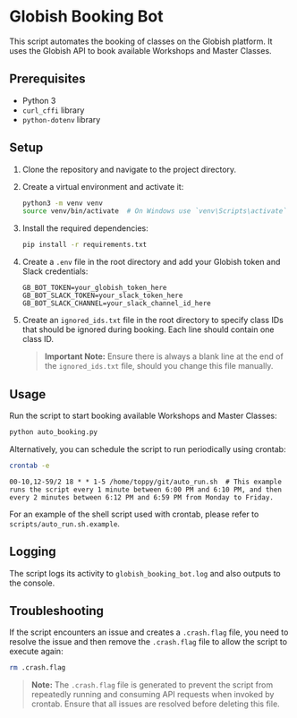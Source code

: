 # Globish Booking Bot

This script automates the booking of classes on the Globish platform. It uses the Globish API to book available Workshops and Master Classes.

## Prerequisites

- Python 3
- `curl_cffi` library
- `python-dotenv` library

## Setup

1. Clone the repository and navigate to the project directory.

2. Create a virtual environment and activate it:

    ```sh
    python3 -m venv venv
    source venv/bin/activate  # On Windows use `venv\Scripts\activate`
    ```

3. Install the required dependencies:

    ```sh
    pip install -r requirements.txt
    ```

4. Create a `.env` file in the root directory and add your Globish token and Slack credentials:

    ```env
    GB_BOT_TOKEN=your_globish_token_here
    GB_BOT_SLACK_TOKEN=your_slack_token_here
    GB_BOT_SLACK_CHANNEL=your_slack_channel_id_here
    ```

5. Create an `ignored_ids.txt` file in the root directory to specify class IDs that should be ignored during booking. Each line should contain one class ID. 
    > **Important Note:** Ensure there is always a blank line at the end of the `ignored_ids.txt` file, should you change this file manually.

## Usage

Run the script to start booking available Workshops and Master Classes:

```sh
python auto_booking.py
```

Alternatively, you can schedule the script to run periodically using crontab:
```sh
crontab -e
```
```
00-10,12-59/2 18 * * 1-5 /home/toppy/git/auto_run.sh  # This example runs the script every 1 minute between 6:00 PM and 6:10 PM, and then every 2 minutes between 6:12 PM and 6:59 PM from Monday to Friday.
```
For an example of the shell script used with crontab, please refer to `scripts/auto_run.sh.example`.

## Logging
The script logs its activity to `globish_booking_bot.log` and also outputs to the console.

## Troubleshooting

If the script encounters an issue and creates a `.crash.flag` file, you need to resolve the issue and then remove the `.crash.flag` file to allow the script to execute again: 

```sh
rm .crash.flag
```

> **Note:** The `.crash.flag` file is generated to prevent the script from repeatedly running and consuming API requests when invoked by crontab. Ensure that all issues are resolved before deleting this file.
